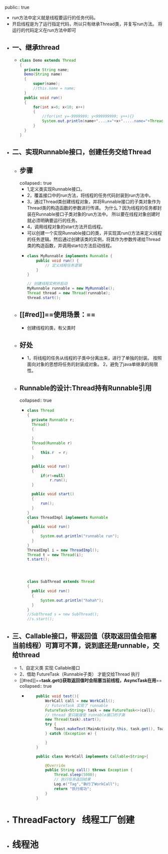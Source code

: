 public:: true

- run方法中定义就是线程要运行的任务代码。
- 开启线程是为了运行指定代码，所以只有继承Thread类，并复写run方法。
  将运行的代码定义在run方法中即可
- ## 一、继承thread
	- ```java
	  class Demo extends Thread
	  {
	  	private String name;
	  	Demo(String name)
	  	{
	  		super(name);
	  		//this.name = name;
	  	}
	  	public void run()
	  	{
	  		for(int x=0; x<10; x++)
	  		{
	  			//for(int y=-9999999; y<999999999; y++){}
	  			System.out.println(name+"....x="+x+".....name="+Thread.currentThread().getName());
	  		}
	  	}
	  }
	  ```
- ## 二、实现Runnable接口，创建任务交给Thread
	- ## 步骤
	  collapsed:: true
		- 1,定义类实现Runnable接口。
		- 2，覆盖接口中的run方法，将线程的任务代码封装到run方法中。
		- 3，通过Thread类创建线程对象，并将Runnable接口的子类对象作为Thread类的构造函数的参数进行传递。
		  	为什么？因为线程的任务都封装在Runnable接口子类对象的run方法中。
		  	所以要在线程对象创建时就必须明确要运行的任务。
		- 4，调用线程对象的start方法开启线程。
		- 可以创建一个实现Runnable接口的类，并实现其run()方法来定义线程的任务逻辑。然后通过创建该类的实例，将其作为参数传递给Thread类的构造函数，并调用start()方法启动线程。
		- ```java
		  class MyRunnable implements Runnable {
		      public void run() {
		          // 定义线程任务逻辑
		      }
		  }
		  
		  // 创建线程实例并启动
		  MyRunnable runnable = new MyRunnable();
		  Thread thread = new Thread(runnable);
		  thread.start();
		  
		  ```
	- ## [[#red]]==**使用场景：**==
		- 创建线程的类，有父类时
	- ## 好处
		- 1，将线程的任务从线程的子类中分离出来，进行了单独的封装。
		  	按照面向对象的思想将任务的封装成对象。
		  2，避免了java单继承的局限性。
	- ## Runnable的设计:Thread持有Runnable引用
	  collapsed:: true
		- ```java
		  class Thread 
		  {
		  	private Runnable r;
		  	Thread()
		  	{
		  	
		  	}
		  	Thread(Runnable r)
		  	{
		  		this.r  = r;
		  	}
		  
		  	public void run()
		  	{
		  		if(r!=null)
		  			r.run();
		  	}
		  
		  	public void start()
		  	{
		  		run();
		  	}
		  }
		  class ThreadImpl implements Runnable
		  {
		  	public void run()
		  	{
		  		System.out.println("runnable run");
		  	}
		  }
		  ThreadImpl i = new ThreadImpl();
		  Thread t = new Thread(i);
		  t.start();
		  
		  
		  
		  
		  class SubThread extends Thread
		  {
		  	public void run()
		  	{
		  		System.out.println("hahah");
		  	}
		  }
		  //SubThread s = new SubThread();
		  //s.start();
		  ```
- ## 三、Callable<T>接口，带返回值（获取返回值会阻塞当前线程）可算可不算，说到底还是runnable，交给thread
	- 1、自定义类 实现 Callable接口
	- 2、借助 FutureTask（Runnable子类） 才能交给Thread 执行
	- [[#red]]==**task.get()获取返回值时会阻塞当前线程，AsyncTask在用**==
	  collapsed:: true
		- ```java
		      public void test(){
		          WorkCall call = new WorkCall();
		          // FutureTask 实现了 runnable
		          FutureTask<String> task = new FutureTask<>(call);
		          // thread 里只能接受 runnable接口的子类
		          new Thread(task).start();
		          try {
		              Toast.makeText(MainActivity.this, task.get(), Toast.LENGTH_LONG).show();
		          } catch (Exception e) {
		  
		          }
		      }
		  
		      public class WorkCall implements Callable<String>{
		  
		          @Override
		          public String call() throws Exception {
		              Thread.sleep(5000);
		              // 执行任务返回结果
		              Log.e("Tag","執行了WorkCall");
		              return "执行成功";
		          }
		      }
		  ```
- # ThreadFactory   线程工厂创建
- # 线程池